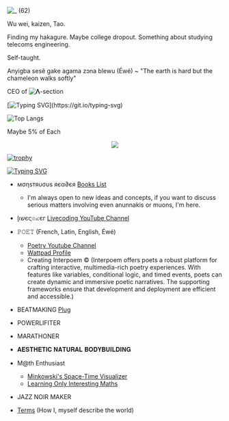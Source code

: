   ![_ (62)](https://github.com/user-attachments/assets/3e5aee96-b21a-43c5-9b8a-8f478d65ac44)

Wu wei, kaizen, Tao. 

Finding my hakagure. Maybe college dropout. Something about studying telecoms engineering. 

Self-taught.

Anyigba sesẽ gake agama zɔna blewu (Éwé) ~ "The earth is hard but the chameleon walks softly"





CEO of ![𝚲-section](https://github.com/user-attachments/assets/afe6399f-286c-4faa-ab6a-24d00a139251)  


[![Typing SVG](https://readme-typing-svg.demolab.com?font=Fira+Code&pause=1000&random=false&width=435&lines=Brainiac.;Lemniscate-SHA-256.;Itsnight.exe.)](https://git.io/typing-svg)



![Top Langs](https://github-readme-stats.vercel.app/api/top-langs/?username=anuraghazra&layout=compact)


Maybe 5% of Each

<p align="center">
  <a href="https://skillicons.dev">
    <img src="https://skillicons.dev/icons?i=html,css,js,mysql,php,react,next,nodejs,git,github,stackoverflow,ansible,arduino,bash,blender,c,cs,cpp,clojure,cmake,css,debian,docker,figma,gmail,graphql,gtk,haskell,heroku,kali,kotlin,kubernetes,linux,lua,md,matlab,mysql,nextjs,netlify,nginx,nix,npm,obsidian,octave,perl,ps,ai,powershell,py,pytorch,qt,r,rails,ruby,regex,replit,rust,sqlite,sublime,solidity,svg,symfony,tensorflow,twitter,ubuntu,unity,vercel,vim,vscode,vue,vscodium,wasm,windows,sklearn,redux,prisma,graphql,exlixir" />
  </a>
</p>


[![trophy](https://github-profile-trophy.vercel.app/?username=Lemniscate-SHA-256&theme=onedark)](https://github.com/ryo-ma/github-profile-trophy)


[![Typing SVG](https://readme-typing-svg.herokuapp.com?font=Fira+Code&pause=1000&width=435&lines=OTHER)](https://git.io/typing-svg)


- мσηѕтяυσυѕ яєα∂єя [Books List](https://github.com/Lemniscate-SHA-256/Lemniscate-SHA-256/blob/main/BOOKS)
  * I'm always open to new ideas and concepts, if you want to discuss serious matters involving even anunnakis or muons, I'm here.

- ɭเשєς๏๔єг [Livecoding YouTube Channel](https://www.youtube.com/@Barakiel-l2c)
- 𝙿𝙾𝙴𝚃 (French, Latin, English, Éwé)
  * [Poetry Youtube Channel](https://www.youtube.com/@Jacques-Charles)
  * [Wattpad Profile](https://www.wattpad.com/user/AmbientLemniscate)
  * Creating Interpoem © (Interpoem offers poets a robust platform for crafting interactive, multimedia-rich poetry experiences. With features like variables, conditional logic, and timed events, poets can create dynamic and immersive poetic narratives. The supporting frameworks ensure that development and deployment are efficient and accessible.)

- BEATMAKING [Plug](https://www.youtube.com/@Plug-G-Up)
- POWERLIFITER
- MARATHONER
- 𝐀𝐄𝐒𝐓𝐇𝐄𝐓𝐈𝐂 𝐍𝐀𝐓𝐔𝐑𝐀𝐋 𝐁𝐎𝐃𝐘𝐁𝐔𝐈𝐋𝐃𝐈𝐍𝐆

- M@th Enthusiast
  * [Minkowski's Space-Time Visualizer](https://github.com/Lemniscate-SHA-256/AEther)
  * [Learning Only Interesting Maths](https://github.com/Lemniscate-SHA-256/Learning-Very-Interesting-Maths-Only)
  
- JAZZ NOIR MAKER
- [Terms](https://github.com/Lemniscate-SHA-256/Lemniscate-SHA-256/blob/main/Terms) (How I, myself describe the world)

